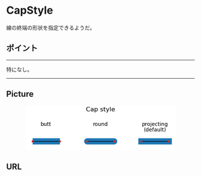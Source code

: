 # CapStyle

線の終端の形状を指定できるようだ。

## ポイント

---

特になし。

---

## Picture

<p align="center">
  <img src="main.png" alt="main.png">
</p>

## URL
